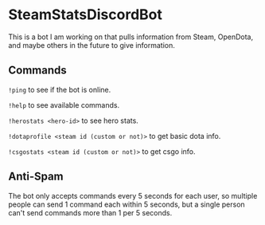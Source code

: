 # SteamStatsDiscordBot
This is a bot I am working on that pulls information from Steam, OpenDota, and maybe others in the future to give information.
## Commands
`!ping` to see if the bot is online.

`!help` to see available commands.

`!herostats <hero-id>` to see hero stats.

`!dotaprofile <steam id (custom or not)>` to get basic dota info.

`!csgostats <steam id (custom or not)>` to get csgo info.

## Anti-Spam
The bot only accepts commands every 5 seconds for each user, so multiple people can send 1 command each within 5 seconds, but a single person can't send commands more than 1 per 5 seconds.
